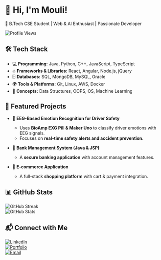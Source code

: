 # 👋 Hi, I'm Mouli!  
🚀 B.Tech CSE Student | Web & AI Enthusiast | Passionate Developer  

![Profile Views](https://komarev.com/ghpvc/?username=mouli&color=blue)

## 🛠 Tech Stack
- 💻 **Programming:** Java, Python, C++, JavaScript, TypeScript  
- 🔥 **Frameworks & Libraries:** React, Angular, Node.js, jQuery  
- 🗄 **Databases:** SQL, MongoDB, MySQL, Oracle  
- 🌍 **Tools & Platforms:** Git, Linux, AWS, Docker  
- 🤖 **Concepts:** Data Structures, OOPS, OS, Machine Learning  

## 🌟 Featured Projects
- 🚗 **EEG-Based Emotion Recognition for Driver Safety**  
  - Uses **BioAmp EXG Pill & Maker Uno** to classify driver emotions with EEG signals.  
  - Focuses on **real-time safety alerts and accident prevention**.  

- 🏦 **Bank Management System (Java & JSP)**  
  - A **secure banking application** with account management features.  

- 🛒 **E-commerce Application**  
  - A full-stack **shopping platform** with cart & payment integration.  

## 📊 GitHub Stats  
![GitHub Streak](https://github-readme-streak-stats.herokuapp.com/?user=mouli&theme=dark)  
![GitHub Stats](https://github-readme-stats.vercel.app/api?username=mouli&show_icons=true&theme=dark)  

## 📬 Connect with Me  
[![LinkedIn](https://img.shields.io/badge/LinkedIn-blue?style=flat&logo=linkedin)](https://linkedin.com/in/mouli)  
[![Portfolio](https://img.shields.io/badge/Portfolio-Visit-blue)](https://mouli-portfolio.com)  
[![Email](https://img.shields.io/badge/Email-contact-red)](mailto:mouli@email.com)  
